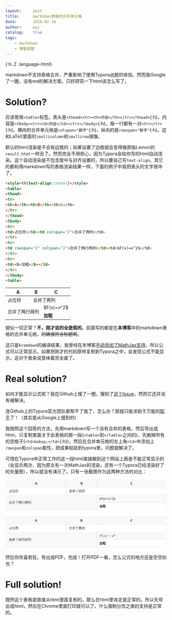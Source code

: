 ```yaml
---
layout:		post
title:		markdown表格的合并单元格
date:		2020-02-18
author:		wyj
catalog:	true
tags:
    - markdown
    - 博客搭建
---
```


{:h:.Z .language-html}

markdown不支持表格合并，严重影响了使用Typora出题的体验。然而我Google了一圈，没有md的解决方案。只好研究一下html该怎么写了。

# Solution?

应该使用`<table>`标签。表头是`<thead><tr><th>内容</th></tr></thead>`{:h}，内容是`<tbody><tr><td>内容</td></tr></tbody>`{:h}。每一行都有一对`<tr></tr>`{:h}。横向的合并单元格是`colspan="数字"`{:h}，纵向的是`rowspan="数字"`{:h}。这和LaTeX里面的`\multicolumn`和`\multirow`很像。

默认的html渲染是不会有边框的；如果设置了边框就会变得像原版Lemon的`result.html`一样丑了。然而完全不用担心，因为Typora会给你写的html自动渲染。这个自动渲染是不包含居中与对齐设置的，所以要自己写`text-align`。其它的都和用markdown写的表格渲染结果一样。下面的例子中我把表头的文字居中了。

```html
<style>th{text-align:center}</style>
<table>
<thead>
<tr>
<th>A</th><th>B</th><th>C</th>
</tr>
</thead>
<tbody>
<tr>
<td>占位符</td><td colspan="2">合并了两列</td>
</tr>
<tr>
<td rowspan="2" colspan="2">合并了两行两列</td><td>$F(x)=x^2$</td>
</tr>
<tr>
<td><b>加粗</b></td>
</tr>
</tbody>
<table>
```

<style>th{text-align:center}</style>
<table>
<thead>
<tr>
<th>A</th><th>B</th><th>C</th>
</tr>
</thead>
<tbody>
<tr>
<td>占位符</td><td colspan="2">合并了两列</td>
</tr>
<tr>
<td rowspan="2" colspan="2">合并了两行两列</td><td>$F(x)=x^2$</td>
</tr>
<tr>
<td><b>加粗</b></td>
</tr>
</tbody>
</table>

貌似一切正常？**不，刚才说的全是假的**。前面写的都是在**本博客**中的markdown表格的合并单元格，~~的确很符合标题啊~~。

这只是`kramdown`的编译结果，我曾经在本博客[手动添加了MathJax支持](/2020/08/10/Hello-world/#latex%E6%B8%B2%E6%9F%93)，所以公式可以正常显示。如果把刚才的代码原样复制到Typora之中，会发现公式不能显示，这对于我来说意味着完全废了。

# Real solution?

如何才能显示公式呢？我在Github上搜了一圈，搜到了[这个Issue](https://github.com/typora/typora-issues/issues/1939)，然而它还并没有被解决。

连Github上的Typora官方团队都帮不了我了，怎么办？那就只能求助于万能的[知乎](https://www.zhihu.com/question/50267650/answer/156771631)了！（其实是从Google上搜到的）

我按照这个回答的方法，先用markdown写一个没有合并的表格，然后导出成html，只复制里面关于此表格的那一段(`<table>`到`</table>`之间的)，先删掉所有的空格子(`<td>&nbsp;</td>`{:h})，然后在合并单元格的左上角`<td>`中添加上`rowspan`和`colspan`属性，把成果粘贴到typora里，问题就解决了。

可惜在Typora中正常工作的这一段html直接搬到这个网站上面是不能正常显示的（会显示两次，因为原文有一次MathJax的渲染，还有一个Typora已经渲染好了的矢量图），所以就没有演示了。只有一张截图作为这两种方法的对比：

![](/img/20200218/1.jpeg)

然后你欣喜若狂，导出成PDF，完成！打开PDF一看，怎么公式的地方还是空空如也？

# Full solution!

既然这个表格是直接从html里面复制的，那么在html里肯定是正常的。所以先导出成html，然后在Chrome里面打印就可以了。什么强制分页之类的支持是正常的。
